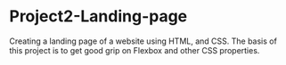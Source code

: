 # Project2-Landing-page
Creating a landing page of a website using HTML, and CSS. The basis of this project is to get good grip on Flexbox and other CSS properties.
